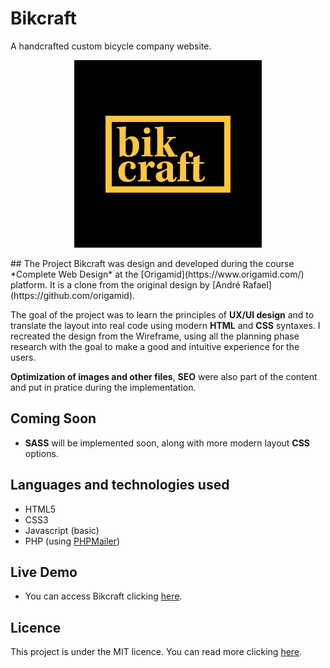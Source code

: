 # Bikcraft
A handcrafted custom bicycle company website.
<p align="center">
  <img width="300" height="300" src="https://github.com/danielaversa/bikcraft/blob/main/og-image.png" alt="Bikcraft Logo">
</p>
## The Project
Bikcraft was design and developed during the course *Complete Web Design* at the [Origamid](https://www.origamid.com/) platform. It is a clone from the original design by [André Rafael](https://github.com/origamid).

The goal of the project was to learn the principles of **UX/UI design** and to translate the layout into real code using modern **HTML** and **CSS** syntaxes. I recreated the design from the Wireframe, using all the planning phase research with the goal to make a good and intuitive experience for the users.

**Optimization of images and other files**, **SEO** were also part of the content and put in pratice during the implementation.

## Coming Soon
- **SASS** will be implemented soon, along with more modern layout **CSS** options.

## Languages and technologies used
- HTML5
- CSS3
- Javascript (basic)
- PHP (using [PHPMailer](https://github.com/PHPMailer/PHPMailer))
  
## Live Demo
- You can access Bikcraft clicking [here](https://bikcraft.daniaversa.dev).

## Licence
This project is under the MIT licence. You can read more clicking [here](https://github.com/danielaversa/bikcraft/blob/main/LICENSE). 

